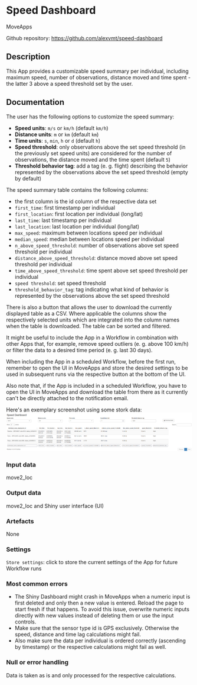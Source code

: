 # Speed Dashboard

MoveApps

Github repository: https://github.com/alexvmt/speed-dashboard

## Description
This App provides a customizable speed summary per individual,
including maximum speed, number of observations, distance moved and time spent - the latter 3 above a speed threshold set by the user.

## Documentation
The user has the following options to customize the speed summary:
- **Speed units**: `m/s` or `km/h` (default `km/h`)
- **Distance units**: `m` or `km` (default `km`)
- **Time units**: `s`, `min`, `h` or `d` (default `h`)
- **Speed threshold**: only observations above the set speed threshold (in the previously set speed units) are considered for the number of observations, the distance moved and the time spent (default `5`)
- **Threshold behavior tag**: add a tag (e. g. flight) describing the behavior represented by the observations above the set speed threshold (empty by default)

The speed summary table contains the following columns:
- the first column is the id column of the respective data set
- `first_time`: first timestamp per individual
- `first_location`: first location per individual (long/lat)
- `last_time`: last timestamp per individual
- `last_location`: last location per individual (long/lat)
- `max_speed`: maximum between locations speed per individual
- `median_speed`: median between locations speed per individual
- `n_above_speed_threshold`: number of observations above set speed threshold per individual
- `distance_above_speed_threshold`: distance moved above set speed threshold per individual
- `time_above_speed_threshold`: time spent above set speed threshold per individual
- `speed threshold`: set speed threshold
- `threshold_behavior_tag`: tag indicating what kind of behavior is represented by the observations above the set speed threshold

There is also a button that allows the user to download the currently displayed table as a CSV.
Where applicable the columns show the respectively selected units which are integrated into the column names when the table is downloaded.
The table can be sorted and filtered.

It might be useful to include the App in a Workflow in combination with other Apps
that, for example, remove speed outliers (e. g. above 100 km/h) or filter the data to a desired time period (e. g. last 30 days).

When including the App in a scheduled Workflow, before the first run,
remember to open the UI in MoveApps and store the desired settings to be used in subsequent runs via the respective button at the bottom of the UI.

Also note that, if the App is included in a scheduled Workflow, you have to open the UI in MoveApps and download the table from there
as it currently can't be directly attached to the notification email.

Here's an exemplary screenshot using some stork data:
![speed_dashboard](screenshots/speed_dashboard.png 'speed_dashboard')

### Input data
move2_loc

### Output data
move2_loc and Shiny user interface (UI)

### Artefacts
None

### Settings
`Store settings`: click to store the current settings of the App for future Workflow runs

### Most common errors
- The Shiny Dashboard might crash in MoveApps when a numeric input is first deleted and only then a new value is entered.
Reload the page to start fresh if that happens.
To avoid this issue, overwrite numeric inputs directly with new values instead of deleting them or use the input controls.
- Make sure that the sensor type id is GPS exclusively.
Otherwise the speed, distance and time lag calculations might fail.
- Also make sure the data per individual is ordered correctly (ascending by timestamp) or the respective calculations might fail as well.

### Null or error handling
Data is taken as is and only processed for the respective calculations.
